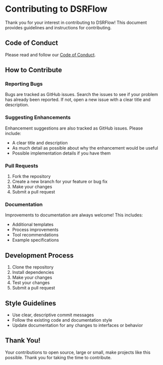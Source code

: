 # Contributing to DSRFlow

Thank you for your interest in contributing to DSRFlow! This document provides guidelines and instructions for contributing.

## Code of Conduct

Please read and follow our [Code of Conduct](CODE_OF_CONDUCT.md).

## How to Contribute

### Reporting Bugs

Bugs are tracked as GitHub issues. Search the issues to see if your problem has already been reported. If not, open a new issue with a clear title and description.

### Suggesting Enhancements

Enhancement suggestions are also tracked as GitHub issues. Please include:

- A clear title and description
- As much detail as possible about why the enhancement would be useful
- Possible implementation details if you have them

### Pull Requests

1. Fork the repository
2. Create a new branch for your feature or bug fix
3. Make your changes
4. Submit a pull request

### Documentation

Improvements to documentation are always welcome! This includes:

- Additional templates
- Process improvements
- Tool recommendations
- Example specifications

## Development Process

1. Clone the repository
2. Install dependencies
3. Make your changes
4. Test your changes
5. Submit a pull request

## Style Guidelines

- Use clear, descriptive commit messages
- Follow the existing code and documentation style
- Update documentation for any changes to interfaces or behavior

## Thank You!

Your contributions to open source, large or small, make projects like this possible. Thank you for taking the time to contribute.
